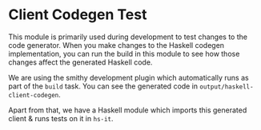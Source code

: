 # Client Codegen Test

This module is primarily used during development to test changes to the code generator.
When you make changes to the Haskell codegen implementation, you can run the build in this module to see how those changes affect the generated Haskell code.

We are using the smithy development plugin which automatically runs as part of the `build` task. You can see the generated code in
`output/haskell-client-codegen`.

Apart from that, we have a Haskell module which imports this generated client & runs tests on it in `hs-it`.
